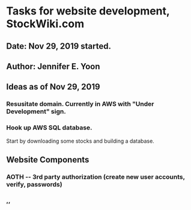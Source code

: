 # Tasks for website development, StockWiki.com  

## Date: Nov 29, 2019 started.  

## Author: Jennifer E. Yoon  

## Ideas as of Nov 29, 2019  

### Resusitate domain.  Currently in AWS with "Under Development" sign.  

### Hook up AWS SQL database.  

Start by downloading some stocks and building a database.  

## Website Components  

### AOTH -- 3rd party authorization (create new user accounts, verify, passwords)  
 
### ,, 
